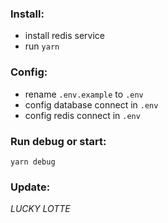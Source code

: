 ### Install:
- install redis service
- run ```yarn``` 
### Config:
- rename ```.env.example``` to ```.env```
- config database connect in ```.env```
- config redis connect in ```.env```
### Run debug or start: 
```yarn debug``` 
### Update:
*LUCKY LOTTE*
